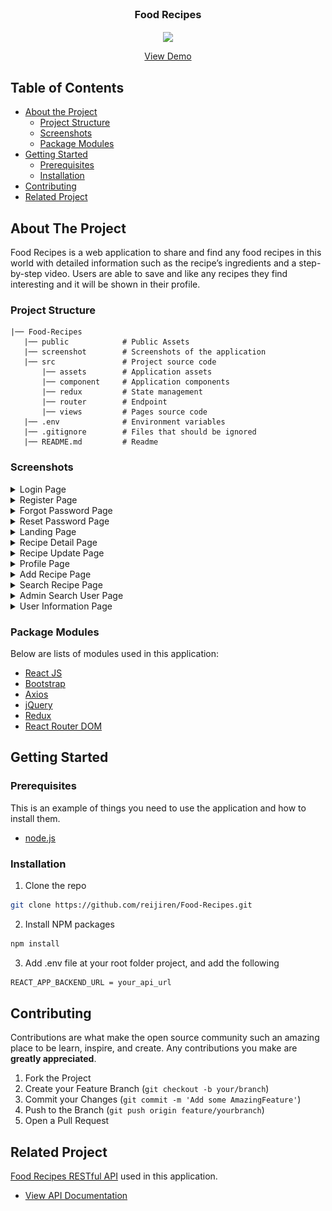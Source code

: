 <br />
<p align="center">

  <h3 align="center">Food Recipes</h3>
  <p align="center">
    <image align="center" width="400" src='/public/frlogo.png' />
  </p>
  <p align="center">
    <a href="https://food-recipes-rhefrz.vercel.app" target="_blank">View Demo</a>
  </p>
</p>



<!-- TABLE OF CONTENTS -->
## Table of Contents

* [About the Project](#about-the-project)
  * [Project Structure](#project-structure)
  * [Screenshots](#screenshots)
  * [Package Modules](#package-modules)
* [Getting Started](#getting-started)
  * [Prerequisites](#prerequisites)
  * [Installation](#installation)
* [Contributing](#contributing)
* [Related Project](#related-project)



<!-- ABOUT THE PROJECT -->
## About The Project


Food Recipes is a web application to share and find any food recipes in this world with detailed information such as the recipe’s ingredients and a step-by-step video. Users are able to save and like any recipes they find interesting and it will be shown in their profile.

### Project Structure
```
|── Food-Recipes
   |── public            # Public Assets
   |── screenshot        # Screenshots of the application
   |── src               # Project source code
       |── assets        # Application assets
       |── component     # Application components
       |── redux         # State management
       |── router        # Endpoint
       |── views         # Pages source code
   |── .env              # Environment variables   
   |── .gitignore        # Files that should be ignored
   |── README.md         # Readme
```

### Screenshots
<details>
  <summary>
    Login Page
  </summary>
<img src="/screenshot/Login Page.png" alt="login page" />
</details>

<details>
  <summary>
    Register Page
  </summary>
<img src="/screenshot/Register Page.png" alt="register page" />
</details>

<details>
  <summary>
    Forgot Password Page
  </summary>
<img src="/screenshot/Forgot Password.png" alt="forgot password page" />
</details>

<details>
  <summary>
    Reset Password Page
  </summary>
<img src="/screenshot/Reset Password.png" alt="reset password page" />
</details>

<details>
  <summary>
    Landing Page
  </summary>
<img src="/screenshot/Landing.png" alt="landing page" />
</details>

<details>
  <summary>
    Recipe Detail Page
  </summary>
<img src="/screenshot/Recipe Detail.png" alt="recipe detail page" />
</details>

<details>
  <summary>
    Recipe Update Page
  </summary>
<img src="/screenshot/Recipe Update.png" alt="recipe update page" />
</details>

<details>
  <summary>
    Profile Page
  </summary>
<img src="/screenshot/Profile.png" alt="profile page" />
</details>

<details>
  <summary>
    Add Recipe Page
  </summary>
<img src="/screenshot/Add Recipe.png" alt="add recipe page" />
</details>

<details>
  <summary>
    Search Recipe Page
  </summary>
<img src="/screenshot/Search Recipe.png" alt="search recipe page" />
</details>

<details>
  <summary>
    Admin Search User Page
  </summary>
<img src="/screenshot/search user.png" alt="search user page" />
</details>

<details>
  <summary>
    User Information Page
  </summary>
<img src="/screenshot/user detail.png" alt="user detail page" />
</details>

### Package Modules

Below are lists of modules used in this application:

* [React JS](https://reactjs.org/)
* [Bootstrap](https://getbootstrap.com/)
* [Axios](https://axios-http.com/)
* [jQuery](https://jquery.com/)
* [Redux](https://redux.js.org/)
* [React Router DOM](https://www.npmjs.com/package/react-router-dom)


<!-- GETTING STARTED -->
## Getting Started

### Prerequisites

This is an example of things you need to use the application and how to install them.

* [node.js](https://nodejs.org/en/download/)

### Installation

1. Clone the repo
```sh
git clone https://github.com/reijiren/Food-Recipes.git
```
2. Install NPM packages
```sh
npm install
```
3. Add .env file at your root folder project, and add the following
```sh
REACT_APP_BACKEND_URL = your_api_url

```

<!-- CONTRIBUTING -->
## Contributing

Contributions are what make the open source community such an amazing place to be learn, inspire, and create. Any contributions you make are **greatly appreciated**.

1. Fork the Project
2. Create your Feature Branch (`git checkout -b your/branch`)
3. Commit your Changes (`git commit -m 'Add some AmazingFeature'`)
4. Push to the Branch (`git push origin feature/yourbranch`)
5. Open a Pull Request


<!-- RELATED PROJECT -->
## Related Project
[Food Recipes RESTful API](https://food-recipes-rhefrz.cyclic.app) used in this application.
* [View API Documentation](https://github.com/reijiren/Food-Recipes-API)


